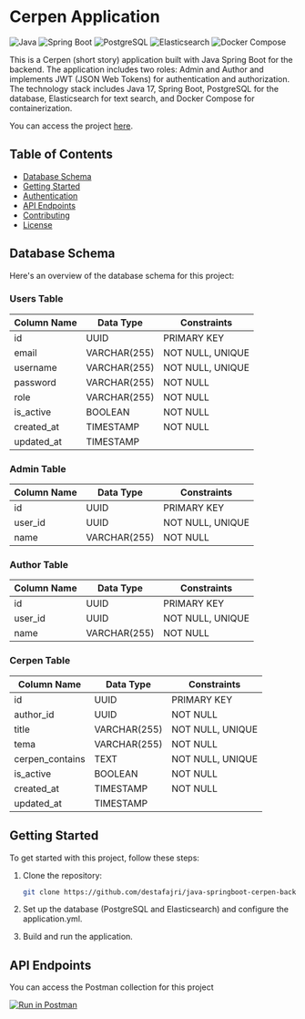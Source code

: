 # Cerpen Application

![Java](https://img.shields.io/badge/Java-17-blue)
![Spring Boot](https://img.shields.io/badge/Spring%20Boot-3.1.4-green)
![PostgreSQL](https://img.shields.io/badge/PostgreSQL-13.3-blue)
![Elasticsearch](https://img.shields.io/badge/Elasticsearch-8.10.2-blue)
![Docker Compose](https://img.shields.io/badge/Docker%20Compose-3.9-blue)

This is a Cerpen (short story) application built with Java Spring Boot for the backend. The application includes two roles: Admin and Author and implements JWT (JSON Web Tokens) for authentication and authorization. The technology stack includes Java 17, Spring Boot, PostgreSQL for the database, Elasticsearch for text search, and Docker Compose for containerization.

You can access the project [here](https://java-springboot-cerpen.onrender.com/).
## Table of Contents

- [Database Schema](#database-schema)
- [Getting Started](#getting-started)
- [Authentication](#authentication)
- [API Endpoints](#api-endpoints)
- [Contributing](#contributing)
- [License](#license)

## Database Schema

Here's an overview of the database schema for this project:

### Users Table

| Column Name | Data Type  | Constraints            |
|-------------|------------|------------------------|
| id          | UUID       | PRIMARY KEY            |
| email       | VARCHAR(255) | NOT NULL, UNIQUE      |
| username    | VARCHAR(255) | NOT NULL, UNIQUE      |
| password    | VARCHAR(255) | NOT NULL              |
| role        | VARCHAR(255) | NOT NULL              |
| is_active   | BOOLEAN    | NOT NULL              |
| created_at  | TIMESTAMP  | NOT NULL              |
| updated_at  | TIMESTAMP  |                        |


### Admin Table

| Column Name | Data Type  | Constraints         |
|-------------|------------|---------------------|
| id          | UUID       | PRIMARY KEY         |
| user_id     | UUID       | NOT NULL, UNIQUE    |
| name        | VARCHAR(255) | NOT NULL          |

### Author Table

| Column Name | Data Type  | Constraints         |
|-------------|------------|---------------------|
| id          | UUID       | PRIMARY KEY         |
| user_id     | UUID       | NOT NULL, UNIQUE    |
| name        | VARCHAR(255) | NOT NULL          |

### Cerpen Table

| Column Name    | Data Type    | Constraints         |
|----------------|--------------|---------------------|
| id             | UUID         | PRIMARY KEY         |
| author_id      | UUID         | NOT NULL            |
| title          | VARCHAR(255) | NOT NULL, UNIQUE    |
| tema           | VARCHAR(255) | NOT NULL            |
| cerpen_contains | TEXT        | NOT NULL, UNIQUE    |
| is_active   | BOOLEAN    | NOT NULL              |
| created_at     | TIMESTAMP    | NOT NULL            |
| updated_at     | TIMESTAMP    |                     |

## Getting Started

To get started with this project, follow these steps:

1. Clone the repository:

   ```bash
   git clone https://github.com/destafajri/java-springboot-cerpen-backend
    ```
2. Set up the database (PostgreSQL and Elasticsearch) and configure the application.yml.

3. Build and run the application.

## API Endpoints

You can access the Postman collection for this project

[![Run in Postman](https://run.pstmn.io/button.svg)](https://www.postman.com/gold-station-218460/workspace/cerpen-app-java/collection/22138766-d10db559-036a-451d-b2f0-ecab9f04ccee?action=share&creator=22138766)